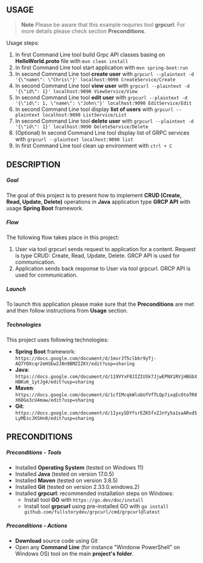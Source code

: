 USAGE
-----

> **Note** Please be aware that this example requires tool **grpcurl**. For more details please check section **Preconditions**.

Usage steps:
1. In first Command Line tool build Grpc API classes basing on **HelloWorld.proto** file with `mvn clean install`
1. In first Command Line tool start application with `mvn spring-boot:run`
1. In second Command Line tool **create user** with `grpcurl --plaintext -d '{\"name\": \"Chris\"}' localhost:9090 CreateService/Create`
1. In second Command Line tool **view user** with `grpcurl --plaintext -d '{\"id\": 1}' localhost:9090 ViewService/View`
1. In second Command Line tool **edit user** with `grpcurl --plaintext -d '{\"id\": 1, \"name\": \"John\"}' localhost:9090 EditService/Edit`
1. In second Command Line tool display **list of users** with `grpcurl --plaintext localhost:9090 ListService/List`
1. In second Command Line tool **delete user** with `grpcurl --plaintext -d '{\"id\": 1}' localhost:9090 DeleteService/Delete`
1. (Optional) In second Command Line tool display list of GRPC services with `grpcurl --plaintext localhost:9090 list`
1. In first Command Line tool clean up environment with `ctrl + C`


DESCRIPTION
-----------

##### Goal
The goal of this project is to present how to implement **CRUD (Create, Read, Update, Delete)** operations in **Java** application type **GRCP API** with usage **Spring Boot** framework.

##### Flow
The following flow takes place in this project:
1. User via tool grpcurl sends request to application for a content. Request is type CRUD: Create, Read, Update, Delete. GRCP API is used for communication.
1. Application sends back response to User via tool grpcurl. GRCP API is used for communication.

##### Launch
To launch this application please make sure that the **Preconditions** are met and then follow instructions from **Usage** section.

##### Technologies
This project uses following technologies:
* **Spring Boot** framework: `https://docs.google.com/document/d/1mvrJT5clbkr9yTj-AQ7YOXcqr2eHSEw2J8n9BMZIZKY/edit?usp=sharing`
* **Java**: `https://docs.google.com/document/d/119VYxF8JIZIUSk7JjwEPNX1RVjHBGbXHBKuK_1ytJg4/edit?usp=sharing`
* **Maven**: `https://docs.google.com/document/d/1cfIMcqkWlobUfVfTLQp7ixqEcOtoTR8X6OGo3cU4maw/edit?usp=sharing`
* **Git**: `https://docs.google.com/document/d/1Iyxy5DYfsrEZK5fxZJnYy5a1saARxd5LyMEscJKSHn0/edit?usp=sharing`


PRECONDITIONS
-------------

##### Preconditions - Tools
* Installed **Operating System** (tested on Windows 11)
* Installed **Java** (tested on version 17.0.5)
* Installed **Maven** (tested on version 3.8.5)
* Installed **Git** (tested on version 2.33.0.windows.2)
* Installed **grpcurl**: recommended installation steps on Windows:
     * Install tool **GO** with `https://go.dev/doc/install`
     * Install tool **grpcurl** using pre-installed GO with `go install github.com/fullstorydev/grpcurl/cmd/grpcurl@latest`

##### Preconditions - Actions
* **Download** source code using Git 
* Open any **Command Line** (for instance "Windonw PowerShell" on Windows OS) tool on the main **project's folder**.